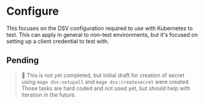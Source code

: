 # Configure

This focuses on the DSV configuration required to use with Kubernetes to test.
This can apply in general to non-test environments, but it's focused on setting up a client credential to test with.

## Pending

> 🚧 This is not yet completed, but initial draft for creation of secret using `mage dsv:setupall` and `mage dsv:createsecret` were created.
> Those tasks are hard coded and not used yet, but should help with iteration in the future.
